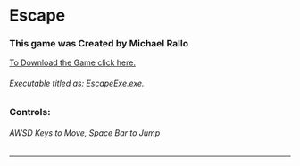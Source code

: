 # Escape
### This game was Created by Michael Rallo
[To Download the Game click here.](https://github.com/MichaelRallo/EscapeGame/blob/master/Escape.zip)
###### Executable titled as: EscapeExe.exe.

### Controls:
###### AWSD Keys to Move, Space Bar to Jump

---
